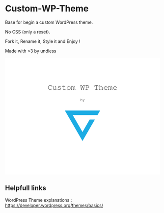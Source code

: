 # Custom-WP-Theme

Base for begin a custom WordPress theme.

No CSS (only a reset).

Fork it, Rename it, Style it and Enjoy !


Made with <3 by undless

![Undless Logo](Custom-WP-Theme/screenshot.png)



## Helpfull links

WordPress Theme explanations : https://developer.wordpress.org/themes/basics/
